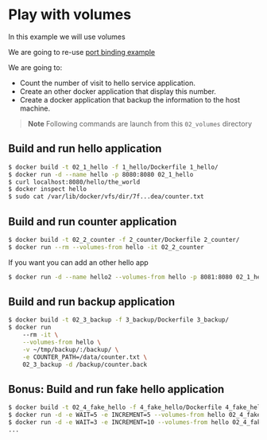 # Play with volumes


In this example we will use volumes

We are going to re-use [port binding example](
../00_port_binding_pyramid/README.md)

We are going to:

* Count the number of visit to hello service application.
* Create an other docker application that display this number.
* Create a docker application that backup the information to the host machine.

> **Note** Following commands are launch from this ``02_volumes`` directory

## Build and run hello application

```bash
$ docker build -t 02_1_hello -f 1_hello/Dockerfile 1_hello/
$ docker run -d --name hello -p 8080:8080 02_1_hello
$ curl localhost:8080/hello/the_world
$ docker inspect hello
$ sudo cat /var/lib/docker/vfs/dir/7f...dea/counter.txt
```

## Build and run counter application

```bash
$ docker build -t 02_2_counter -f 2_counter/Dockerfile 2_counter/
$ docker run --rm --volumes-from hello -it 02_2_counter
```

If you want you can add an other hello app
```bash
$ docker run -d --name hello2 --volumes-from hello -p 8081:8080 02_1_hello
```

## Build and run backup application

```bash
$ docker build -t 02_3_backup -f 3_backup/Dockerfile 3_backup/
$ docker run 
    --rm -it \
    --volumes-from hello \
    -v ~/tmp/backup/:/backup/ \
    -e COUNTER_PATH=/data/counter.txt \
    02_3_backup -d /backup/counter.back
```


## Bonus: Build and run fake hello application


```bash
$ docker build -t 02_4_fake_hello -f 4_fake_hello/Dockerfile 4_fake_hello/
$ docker run -d -e WAIT=5 -e INCREMENT=5 --volumes-from hello 02_4_fake_hello
$ docker run -d -e WAIT=3 -e INCREMENT=10 --volumes-from hello 02_4_fake_hello
...
```